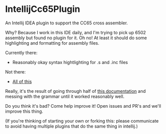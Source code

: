 # IntellijCc65Plugin
An Intellij IDEA plugin to support the CC65 cross assembler.

Why?
Because I work in this IDE daily,
and I'm trying to pick up 6502 assembly but found no plugin for it.
Oh no!
At least it should do some highlighting and formatting for assembly files.

Currently there:
* Reasonably okay syntax hightlighting for .s and .inc files

Not there:
* [All of this](https://github.com/matozoid/IntellijCc65Plugin/issues)

Really, it's the result of going through half of [this documentation](http://www.jetbrains.org/intellij/sdk/docs/tutorials/custom_language_support_tutorial.html)
and messing with the grammar until it worked reasonably well.

Do you think it's bad?
Come help improve it!
Open issues and PR's and we'll improve this thing.

(If you're thinking of starting your own or forking this:
please communicate to avoid having multiple plugins that do the same thing in intellij.)